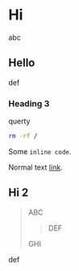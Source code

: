 # Hi

abc

## Hello

def

### Heading 3

querty

```bash
rm -rf /
```

Some `inline code`.

Normal text [link](#).

## Hi 2

> ABC
>
> > DEF
>
> GHI

def
